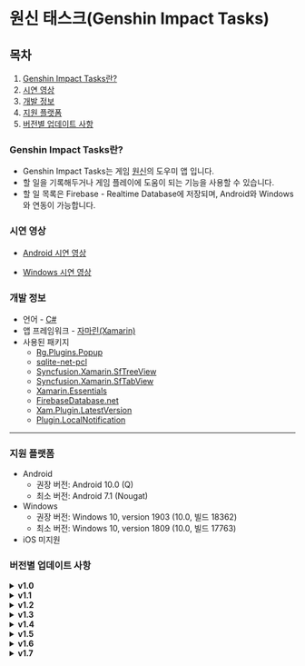 # **원신 태스크(Genshin Impact Tasks)**

## **목차**

1. [Genshin Impact Tasks란?](#Genshin-Impact-Tasks란)
2. [시연 영상](#시연-영상)
3. [개발 정보](#개발-정보)
4. [지원 플랫폼](#지원-플랫폼)
5. [버전별 업데이트 사항](#버전별-업데이트-사항)

### **Genshin Impact Tasks란?**

-   Genshin Impact Tasks는 게임 [원신](https://genshin.mihoyo.com/ko)의 도우미 앱 입니다.
-   할 일을 기록해두거나 게임 플레이에 도움이 되는 기능을 사용할 수 있습니다.
-   할 일 목록은 Firebase - Realtime Database에 저장되며, Android와 Windows와 연동이 가능합니다.

### **시연 영상**

-   [Android 시연 영상](./Screenshots/Android.mp4)

-   [Windows 시연 영상](./Screenshots/Windows.mp4)

### **개발 정보**

-   언어 - [C#](https://docs.microsoft.com/ko-kr/dotnet/csharp/)
-   앱 프레임워크 - [자마린(Xamarin)](https://docs.microsoft.com/ko-kr/xamarin/get-started/what-is-xamarin)
-   사용된 패키지
    -   [Rg.Plugins.Popup](https://github.com/rotorgames/Rg.Plugins.Popup)
    -   [sqlite-net-pcl](https://github.com/praeclarum/sqlite-net)
    -   [Syncfusion.Xamarin.SfTreeView](https://help.syncfusion.com/xamarin/treeview/overview)
    -   [Syncfusion.Xamarin.SfTabView](https://help.syncfusion.com/xamarin/tabbed-view/overview)
    -   [Xamarin.Essentials](https://github.com/xamarin/Essentials)
    -   [FirebaseDatabase.net](https://github.com/step-up-labs/firebase-database-dotnet)
    -   [Xam.Plugin.LatestVersion](https://github.com/step-up-labs/firebase-database-dotnet)
    -   [Plugin.LocalNotification](https://github.com/step-up-labs/firebase-database-dotnet)

---

### **지원 플랫폼**

-   Android
    -   권장 버전: Android 10.0 (Q)
    -   최소 버전: Android 7.1 (Nougat)
-   Windows
    -   권장 버전: Windows 10, version 1903 (10.0, 빌드 18362)
    -   최소 버전: Windows 10, version 1809 (10.0, 빌드 17763)
-   iOS 미지원

### **버전별 업데이트 사항**

<details>
 <summary><b>v1.0</b></summary>
 <hr>
 <blockquote>1. 앱 출시</blockquote>
 <hr>
</details>
<details>
 <summary><b>v1.1</b></summary>
 <hr>
 <blockquote>1. 동기화 진행 중 다른 기능 비활성화</blockquote>
 <hr>
</details>
<details>
 <summary><b>v1.2</b></summary>
 <hr>
 <blockquote>1. 아이콘 추가</blockquote>
 <blockquote> &nbsp;&nbsp;&nbsp;- 캐릭터, NPC, 보스, 몬스터, 성유물, 광물, 채집물, 음식, 돌파 재료, 특성 레벨업 재료, 재료</blockquote>
 <blockquote>2. 아이콘 삭제</blockquote>
 <blockquote> &nbsp;&nbsp;&nbsp;- 1, 2성 무기 레벨업 재료, 2, 3성 캐릭터 레벨업 재료</blockquote>
 <hr>
</details>
<details>
 <summary><b>v1.3</b></summary>
 <hr>
 <blockquote>1. 파밍 탭 추가</blockquote>
 <blockquote> &nbsp;&nbsp;&nbsp;- 광물, 채집물의 리젠 완료 시간을 알려주며 리젠 완료 시간이 되었을 때 알림이 울립니다.</blockquote>
 <blockquote>2. 타이머 탭 제거</blockquote>
 <blockquote>3. 로딩 화면 추가</blockquote>
 <blockquote>4. UWP 자동 시작 서비스 추가</blockquote>
 <blockquote>5. 패키지 업데이트</blockquote>
 <blockquote> &nbsp;&nbsp;&nbsp;- FirebaseDatabase.net, Xamarin.Forms, Xamarin.Essentials</blockquote>
 <hr>
  <details>
   <summary><b>v1.3.1</b></summary>
   <hr>
   <blockquote>1. 인터넷에 연결되어 있을 때 주간 할 일 초기화가 안되는 점 수정</blockquote>
   <blockquote>2. (UWP) 앱 시작 시 무한로딩 현상 수정</blockquote>
  </details>
 <hr>
</details>
<details>
 <summary><b>v1.4</b></summary>
 <hr>
 <blockquote>1. 아이콘 추가 - NPC 클로리스</blockquote>
 <blockquote>2. 앱 시작 시 업데이트 확인 추가</blockquote>
 <blockquote>3. 자동 동기화, 수동 동기화가 겹칠 때 발생하는 버그 수정</blockquote>
 <blockquote>4. 앱 시작 시 업데이트 확인 추가</blockquote>
 <blockquote>5. 안드로이드 변경 사항</blockquote>
 <blockquote> &nbsp;&nbsp;&nbsp;a. 요일별로 상태바 색상 변경</blockquote>
 <blockquote> &nbsp;&nbsp;&nbsp;b. 알림 버그 수정</blockquote>
 <hr>
</details>
<details>
 <summary><b>v1.5</b></summary>
 <hr>
 <blockquote>1. 이미 초기화된 할 일이 다른 기기에서 다시 한번 초기화되는 버그 수정</blockquote>
 <blockquote>2. 탭 목록 애니메이션 변경</blockquote>
 <blockquote>3. 안드로이드 변경 사항</blockquote>
 <blockquote> &nbsp;&nbsp;&nbsp;a. 할 일 위젯 추가 (Beta)</blockquote>
 <hr>
</details>
<details>
 <summary><b>v1.6</b></summary>
 <hr>
 <blockquote>1. 안드로이드 변경 사항</blockquote>
 <blockquote> &nbsp;&nbsp;&nbsp;a. 할 일 위젯 업데이트</blockquote>
 <hr>
</details>
<details>
 <summary><b>v1.7</b></summary>
 <hr>
 <blockquote>1. 추가 버튼이 비활성화 되는 버그 수정</blockquote>
 <blockquote>2. 안드로이드 변경 사항</blockquote>
 <blockquote> &nbsp;&nbsp;&nbsp;a. 동기화 미설정 상태에서 위젯 할 일 탭 시 보이는 로딩 화면 제거</blockquote>
 <hr>
</details>
